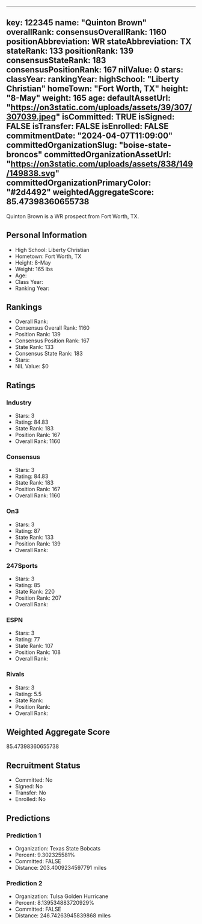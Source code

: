---
  key: 122345
  name: "Quinton Brown"
  overallRank: 
  consensusOverallRank: 1160
  positionAbbreviation: WR
  stateAbbreviation: TX
  stateRank: 133
  positionRank: 139
  consensusStateRank: 183
  consensusPositionRank: 167
  nilValue: 0
  stars: 
  classYear: 
  rankingYear: 
  highSchool: "Liberty Christian"
  homeTown: "Fort Worth, TX"
  height: "8-May"
  weight: 165
  age: 
  defaultAssetUrl: "https://on3static.com/uploads/assets/39/307/307039.jpeg"
  isCommitted: TRUE
  isSigned: FALSE
  isTransfer: FALSE
  isEnrolled: FALSE
  commitmentDate: "2024-04-07T11:09:00"
  committedOrganizationSlug: "boise-state-broncos"
  committedOrganizationAssetUrl: "https://on3static.com/uploads/assets/838/149/149838.svg"
  committedOrganizationPrimaryColor: "#2d4492"
  weightedAggregateScore: 85.47398360655738
  ---
  
  Quinton Brown is a WR prospect from Fort Worth, TX.
  
  ## Personal Information
  - High School: Liberty Christian
  - Hometown: Fort Worth, TX
  - Height: 8-May
  - Weight: 165 lbs
  - Age: 
  - Class Year: 
  - Ranking Year: 
  
  ## Rankings
  - Overall Rank: 
  - Consensus Overall Rank: 1160
  - Position Rank: 139
  - Consensus Position Rank: 167
  - State Rank: 133
  - Consensus State Rank: 183
  - Stars: 
  - NIL Value: $0
  
  ## Ratings
  
  ### Industry
  - Stars: 3
  - Rating: 84.83
  - State Rank: 183
  - Position Rank: 167
  - Overall Rank: 1160
  
  ### Consensus
  - Stars: 3
  - Rating: 84.83
  - State Rank: 183
  - Position Rank: 167
  - Overall Rank: 1160
  
  ### On3
  - Stars: 3
  - Rating: 87
  - State Rank: 133
  - Position Rank: 139
  - Overall Rank: 
  
  ### 247Sports
  - Stars: 3
  - Rating: 85
  - State Rank: 220
  - Position Rank: 207
  - Overall Rank: 
  
  ### ESPN
  - Stars: 3
  - Rating: 77
  - State Rank: 107
  - Position Rank: 108
  - Overall Rank: 
  
  ### Rivals
  - Stars: 3
  - Rating: 5.5
  - State Rank: 
  - Position Rank: 
  - Overall Rank: 
  
  ## Weighted Aggregate Score
  85.47398360655738
  
  ## Recruitment Status
  - Committed: No
  - Signed: No
  - Transfer: No
  - Enrolled: No
  
  
  
  ## Predictions
  
  ### Prediction 1
  - Organization: Texas State Bobcats
  - Percent: 9.302325581%
  - Committed: FALSE
  - Distance: 203.4009234597791 miles
  
  ### Prediction 2
  - Organization: Tulsa Golden Hurricane
  - Percent: 8.139534883720929%
  - Committed: FALSE
  - Distance: 246.74263945839868 miles
  